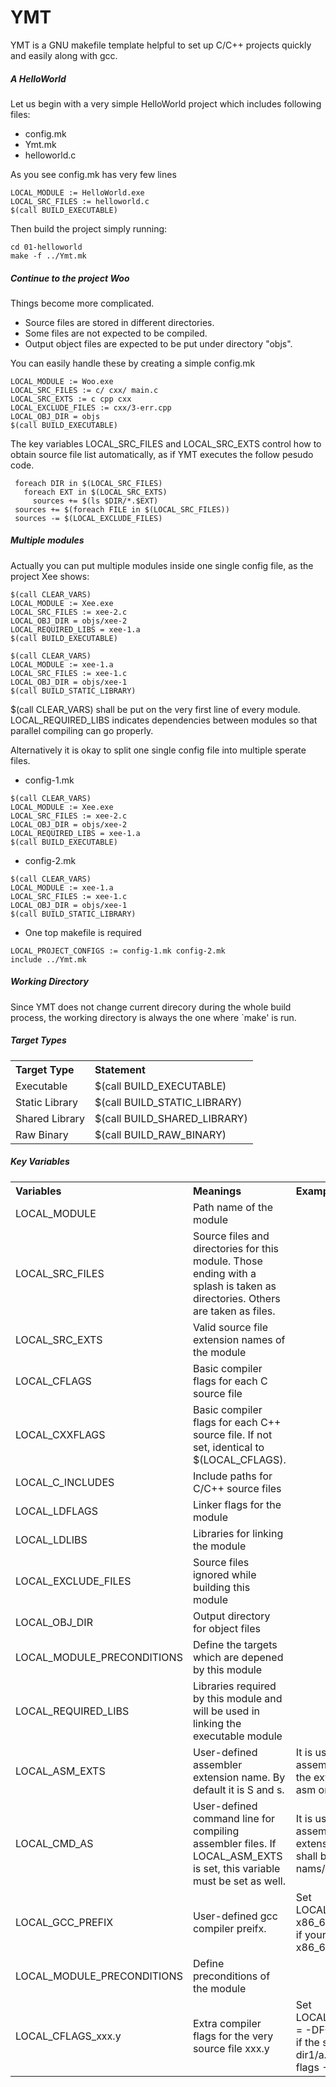 # YMT

YMT is a GNU makefile template helpful to set up C/C++ projects quickly and easily
along with gcc.

##### A HelloWorld
Let us begin with a very simple HelloWorld project which includes following files:
  - config.mk
  - Ymt.mk
  - helloworld.c

As you see config.mk has very few lines
```
LOCAL_MODULE := HelloWorld.exe
LOCAL_SRC_FILES := helloworld.c
$(call BUILD_EXECUTABLE)
``` 

Then build the project simply running:
```
cd 01-helloworld
make -f ../Ymt.mk
```

##### Continue to the project Woo 
Things become more complicated.
 - Source files are stored in different directories.
 - Some files are not expected to be compiled.
 - Output object files are expected to be put under directory "objs".

You can easily handle these by creating a simple config.mk
```
LOCAL_MODULE := Woo.exe
LOCAL_SRC_FILES := c/ cxx/ main.c
LOCAL_SRC_EXTS := c cpp cxx
LOCAL_EXCLUDE_FILES := cxx/3-err.cpp
LOCAL_OBJ_DIR = objs
$(call BUILD_EXECUTABLE)
```

The key variables LOCAL_SRC_FILES and LOCAL_SRC_EXTS control how to obtain source
file list automatically, as if YMT executes the follow pesudo code.
```
 foreach DIR in $(LOCAL_SRC_FILES)
   foreach EXT in $(LOCAL_SRC_EXTS)
     sources += $(ls $DIR/*.$EXT)
 sources += $(foreach FILE in $(LOCAL_SRC_FILES))
 sources -= $(LOCAL_EXCLUDE_FILES)
```

##### Multiple modules
Actually you can put multiple modules inside one single config file,
as the project Xee shows:
```
$(call CLEAR_VARS)
LOCAL_MODULE := Xee.exe
LOCAL_SRC_FILES := xee-2.c
LOCAL_OBJ_DIR = objs/xee-2
LOCAL_REQUIRED_LIBS = xee-1.a
$(call BUILD_EXECUTABLE)

$(call CLEAR_VARS)
LOCAL_MODULE := xee-1.a
LOCAL_SRC_FILES := xee-1.c
LOCAL_OBJ_DIR = objs/xee-1
$(call BUILD_STATIC_LIBRARY)
```
$(call CLEAR_VARS) shall be put on the very first line of every module.
LOCAL_REQUIRED_LIBS indicates dependencies between modules so that parallel
compiling can go properly.

Alternatively it is okay to split one single config file into multiple sperate files.
- config-1.mk
```
$(call CLEAR_VARS)
LOCAL_MODULE := Xee.exe
LOCAL_SRC_FILES := xee-2.c
LOCAL_OBJ_DIR = objs/xee-2
LOCAL_REQUIRED_LIBS = xee-1.a
$(call BUILD_EXECUTABLE)
```
- config-2.mk
```
$(call CLEAR_VARS)
LOCAL_MODULE := xee-1.a
LOCAL_SRC_FILES := xee-1.c
LOCAL_OBJ_DIR = objs/xee-1
$(call BUILD_STATIC_LIBRARY)
```
- One top makefile is required
```
LOCAL_PROJECT_CONFIGS := config-1.mk config-2.mk
include ../Ymt.mk
```


##### Working Directory
Since YMT does not change current direcory during the whole build process,
the working directory is always the one where `make' is run.

##### Target Types
<table>
  <tbody align="left">
    <tr>
      <th>Target Type</th>
      <th>Statement</th>
    </tr>
    <tr>
      <td>Executable</td>
      <td>$(call BUILD_EXECUTABLE)</td>
    </tr>
    <tr>
      <td>Static Library</td>
      <td>$(call BUILD_STATIC_LIBRARY)</td>
    </tr>
    <tr>
      <td>Shared Library</td>
      <td>$(call BUILD_SHARED_LIBRARY)</td>
    </tr>
    <tr>
      <td>Raw Binary</td>
      <td>$(call BUILD_RAW_BINARY)</td>
    </tr>
  </tbody>
</table>

##### Key Variables
<table>
  <tbody align="left">
    <tr>
      <th>Variables</th>
      <th>Meanings</th>
      <th>Example usecase</th>
    </tr>
    <tr>
      <td>LOCAL_MODULE</td>
      <td>Path name of the module</td>
	  <td align="center">***</td>
    </tr>
    <tr>
      <td>LOCAL_SRC_FILES</td>
      <td>Source files and directories for this module. Those ending with a splash is taken as directories.
Others are taken as files.</td>
	  <td align="center">***</td>
    </tr>
    <tr>
      <td>LOCAL_SRC_EXTS</td>
      <td>Valid source file extension names of the module</td>
	  <td align="center">***</td>
    </tr>
    <tr>
      <td>LOCAL_CFLAGS</td>
      <td>Basic compiler flags for each C source file</td>
	  <td align="center">***</td>
    </tr>
    <tr>
      <td>LOCAL_CXXFLAGS</td>
      <td>Basic compiler flags for each C++ source file. If not set, identical to $(LOCAL_CFLAGS).</td>
	  <td align="center">***</td>
    </tr>
    <tr>
      <td>LOCAL_C_INCLUDES</td>
      <td>Include paths for C/C++ source files</td>
	  <td align="center">***</td>
    </tr>
    <tr>
      <td>LOCAL_LDFLAGS</td>
      <td>Linker flags for the module</td>
	  <td align="center">***</td>
    </tr>
    <tr>
      <td>LOCAL_LDLIBS</td>
      <td>Libraries for linking the module</td>
	  <td align="center">***</td>
    </tr>
    <tr>
      <td>LOCAL_EXCLUDE_FILES</td>
      <td>Source files ignored while building this module</td>
	  <td align="center">***</td>
    </tr>
    <tr>
      <td>LOCAL_OBJ_DIR</td>
      <td>Output directory for object files</td>
	  <td align="center">***</td>
    </tr>
    <tr>
      <td>LOCAL_MODULE_PRECONDITIONS</td>
      <td>Define the targets which are depened by this module</td>
	  <td align="center">***</td>
    </tr>
    <tr>
      <td>LOCAL_REQUIRED_LIBS</td>
      <td>Libraries required by this module and will be used in linking the executable module</td>
	  <td align="center">***</td>
    </tr>
    <tr>
      <td>LOCAL_ASM_EXTS</td>
      <td>User-defined assembler extension name. By default it is S and s.</td>
      <td>It is usual that assembler files have the extension name asm on Windows.</td>
    </tr>
    <tr>
      <td>LOCAL_CMD_AS</td>
      <td>User-defined command line for compiling assembler files. If LOCAL_ASM_EXTS is set,
      this variable must be set as well.</td>
      <td>It is usual that assembler files with the extension name asm shall be compiled by nams/yasm.</td>
    </tr>
    <tr>
      <td>LOCAL_GCC_PREFIX</td>
      <td>User-defined gcc compiler preifx.</td>
      <td>Set LOCAL_GCC_PREFIX := x86_64-pc-</br> 
          if your gcc compiler is x86_64-pc-gcc.</td>
    </tr>
    <tr>
      <td>LOCAL_MODULE_PRECONDITIONS</td>
      <td>Define preconditions of the module</td>
    </tr>
    <tr>
      <td>LOCAL_CFLAGS_xxx.y</td>
      <td>Extra compiler flags for the very source file xxx.y</td>
      <td>Set LOCAL_CLAGS_dir1/1.c = -DFOO=1</br>
	  if the source file dir1/a.c needs extra flags -DFOO=1</td>
    </tr>
  </tbody>
</table>



